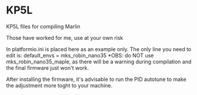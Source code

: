 # KP5L
KP5L files for compiling Marlin 

Those have worked for me, use at your own risk

In platformio.ini is placed here as an example only. The only line you need to edit is:
default_envs = mks_robin_nano35
*OBS: do NOT use mks_robin_nano35_maple, as there will be a warning during compilation and the final firmware just won't work.

After installing the firmware, it's advisable to run the PID autotune to make the adjustment more toght to your machine.
